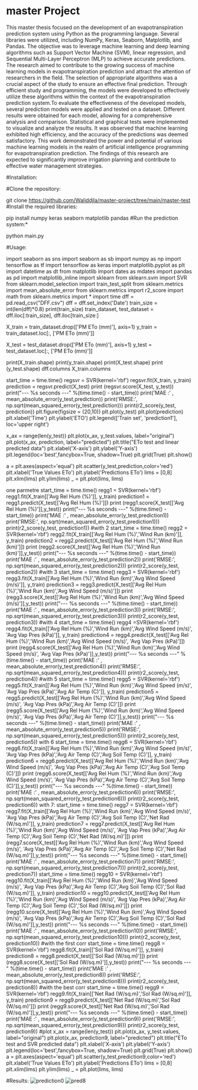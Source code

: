 
# master Project
This master thesis focused on the development of an evapotranspiration prediction system using Python as the programming language. Several libraries were utilized, including NumPy, Keras, Seaborn, Matplotlib, and Pandas. The objective was to leverage machine learning and deep learning algorithms such as Support Vector Machine (SVM), linear regression, and Sequential Multi-Layer Perceptron (MLP) to achieve accurate predictions. The research aimed to contribute to the growing success of machine learning models in evapotranspiration prediction and attract the attention of researchers in the field. The selection of appropriate algorithms was a crucial aspect of the study to ensure an effective final prediction. Through efficient study and programming, the models were developed to effectively utilize these algorithms within the context of the evapotranspiration prediction system.To evaluate the effectiveness of the developed models, several prediction models were applied and tested on a dataset. Different results were obtained for each model, allowing for a comprehensive analysis and comparison. Statistical and graphical tests were implemented to visualize and analyze the results. It was observed that machine learning exhibited high efficiency, and the accuracy of the predictions was deemed satisfactory. This work demonstrated the power and potential of various machine learning models in the realm of artificial intelligence programming for evapotranspiration prediction. The findings of this research are expected to significantly improve irrigation planning and contribute to effective water management strategies.


#Installation:



#Clone the repository:


git clone https://github.com/Waliddjla/master-project/tree/main/master-test 
#Install the required libraries:



pip install numpy keras seaborn matplotlib pandas
#Run the prediction system:*

python main.py

#Usage:


import seaborn as sns
import seaborn as sb
import numpy as np
import tensorflow as tf
import tensorflow as keras
import matplotlib.pyplot as plt 
import datetime as dt
from matplotlib import dates as mdates 
import pandas as pd
import matplotlib_inline 
import sklearn
from sklearn.svm import SVR
from sklearn.model_selection import train_test_split 
from sklearn.metrics import mean_absolute_error
from sklearn.metrics import r2_score
import math
from sklearn.metrics import *
import time
dff = pd.read_csv("DFF.csv")
dff = dff.set_index('Date')
train_size = int(len(dff)*0.8)
print(train_size)
train_dataset, test_dataset = dff.iloc[:train_size], dff.iloc[train_size:]

X_train = train_dataset.drop(['PM ETo (mm)'], axis=1)
y_train = train_dataset.loc[:, ['PM ETo (mm)']]

X_test = test_dataset.drop(['PM ETo (mm)'], axis=1)
y_test = test_dataset.loc[:, ['PM ETo (mm)']]

print(X_train.shape)
print(y_train.shape)
print(X_test.shape)
print (y_test.shape)
dff.columns
X_train.columns

start_time = time.time()
regsvr = SVR(kernel='rbf')
regsvr.fit(X_train, y_train)
prediction = regsvr.predict(X_test)
print (regsvr.score(X_test, y_test))
print("--- %s seconds ---" %(time.time() -  start_time))
print('MAE :' , mean_absolute_error(y_test,prediction))
print('RMSE:', np.sqrt(mean_squared_error(y_test,prediction)))
print(r2_score(y_test, prediction))
plt.figure(figsize = (20,10))
plt.plot(y_test)
plt.plot(prediction)
plt.xlabel('Time')
plt.ylabel('ETO')
plt.legend(['Train set', 'prediction1'], loc='upper right')

x_ax = range(len(y_test))
plt.plot(x_ax, y_test.values, label="original")
plt.plot(x_ax, prediction, label="predicted")
plt.title("ETo test and linear predicted data")
plt.xlabel('X-axis')
plt.ylabel('Y-axis')
plt.legend(loc='best',fancybox=True, shadow=True)
plt.grid(True)
plt.show()           


a = plt.axes(aspect='equal')
plt.scatter(y_test,prediction,color='red')
plt.xlabel('True Values ETo')
plt.ylabel('Predictions ETo')
lims = [0,8]
plt.xlim(lims)
plt.ylim(lims)
_ = plt.plot(lims, lims)

one parmetre 
start_time = time.time()
regg1 = SVR(kernel='rbf')
regg1.fit(X_train[['Avg Rel Hum (%)']], y_train)
prediction1 = regg1.predict(X_test[['Avg Rel Hum (%)']])
print (regg1.score(X_test[['Avg Rel Hum (%)']],y_test))
print("--- %s seconds ---" %(time.time() -  start_time))
print('MAE :' , mean_absolute_error(y_test,prediction1))
print('RMSE:', np.sqrt(mean_squared_error(y_test,prediction1)))
print(r2_score(y_test, prediction1))
#with 2
start_time = time.time()
regg2 = SVR(kernel='rbf')
regg2.fit(X_train[['Avg Rel Hum (%)','Wind Run (km)']], y_train)
prediction2 = regg2.predict(X_test[['Avg Rel Hum (%)','Wind Run (km)']])
print (regg2.score(X_test[['Avg Rel Hum (%)','Wind Run (km)']],y_test))
print("--- %s seconds ---" %(time.time() -  start_time))
print('MAE :' , mean_absolute_error(y_test,prediction2))
print('RMSE:', np.sqrt(mean_squared_error(y_test,prediction2)))
print(r2_score(y_test, prediction2))
#with 3
start_time = time.time()
regg3 = SVR(kernel='rbf')
regg3.fit(X_train[['Avg Rel Hum (%)','Wind Run (km)','Avg Wind Speed (m/s)']], y_train)
prediction3 = regg3.predict(X_test[['Avg Rel Hum (%)','Wind Run (km)','Avg Wind Speed (m/s)']])
print (regg3.score(X_test[['Avg Rel Hum (%)','Wind Run (km)','Avg Wind Speed (m/s)']],y_test))
print("--- %s seconds ---" %(time.time() -  start_time))
print('MAE :' , mean_absolute_error(y_test,prediction3))
print('RMSE:', np.sqrt(mean_squared_error(y_test,prediction3)))
print(r2_score(y_test, prediction3))
#with 4
start_time = time.time()
regg4 =SVR(kernel='rbf')
regg4.fit(X_train[['Avg Rel Hum (%)','Wind Run (km)','Avg Wind Speed (m/s)', 'Avg Vap Pres (kPa)']], y_train)
prediction4 = regg4.predict(X_test[['Avg Rel Hum (%)','Wind Run (km)','Avg Wind Speed (m/s)', 'Avg Vap Pres (kPa)']])
print (regg4.score(X_test[['Avg Rel Hum (%)','Wind Run (km)','Avg Wind Speed (m/s)', 'Avg Vap Pres (kPa)']],y_test))
print("--- %s seconds ---" %(time.time() -  start_time))
print('MAE :' , mean_absolute_error(y_test,prediction4))
print('RMSE:', np.sqrt(mean_squared_error(y_test,prediction4)))
print(r2_score(y_test, prediction4))
#with 5
start_time = time.time()
regg5 = SVR(kernel='rbf')
regg5.fit(X_train[['Avg Rel Hum (%)','Wind Run (km)','Avg Wind Speed (m/s)', 'Avg Vap Pres (kPa)','Avg Air Temp (C)']], y_train)
prediction5 = regg5.predict(X_test[['Avg Rel Hum (%)','Wind Run (km)','Avg Wind Speed (m/s)', 'Avg Vap Pres (kPa)','Avg Air Temp (C)']])
print (regg5.score(X_test[['Avg Rel Hum (%)','Wind Run (km)','Avg Wind Speed (m/s)', 'Avg Vap Pres (kPa)','Avg Air Temp (C)']],y_test))
print("--- %s seconds ---" %(time.time() -  start_time))
print('MAE :' , mean_absolute_error(y_test,prediction5))
print('RMSE:', np.sqrt(mean_squared_error(y_test,prediction5)))
print(r2_score(y_test, prediction5))
with 6
start_time = time.time()
regg6 = SVR(kernel='rbf')
regg6.fit(X_train[['Avg Rel Hum (%)','Wind Run (km)','Avg Wind Speed (m/s)', 'Avg Vap Pres (kPa)','Avg Air Temp (C)','Avg Soil Temp (C)']], y_train)
prediction6 = regg6.predict(X_test[['Avg Rel Hum (%)','Wind Run (km)','Avg Wind Speed (m/s)', 'Avg Vap Pres (kPa)','Avg Air Temp (C)','Avg Soil Temp (C)']])
print (regg6.score(X_test[['Avg Rel Hum (%)','Wind Run (km)','Avg Wind Speed (m/s)', 'Avg Vap Pres (kPa)','Avg Air Temp (C)','Avg Soil Temp (C)']],y_test))
print("--- %s seconds ---" %(time.time() -  start_time))
print('MAE :' , mean_absolute_error(y_test,prediction6))
print('RMSE:', np.sqrt(mean_squared_error(y_test,prediction6)))
print(r2_score(y_test, prediction6))
with 7:
start_time = time.time()
regg7 = SVR(kernel='rbf')
regg7.fit(X_train[['Avg Rel Hum (%)','Wind Run (km)','Avg Wind Speed (m/s)', 'Avg Vap Pres (kPa)','Avg Air Temp (C)','Avg Soil Temp (C)','Net Rad (W/sq.m)']], y_train)
prediction7 = regg7.predict(X_test[['Avg Rel Hum (%)','Wind Run (km)','Avg Wind Speed (m/s)', 'Avg Vap Pres (kPa)','Avg Air Temp (C)','Avg Soil Temp (C)','Net Rad (W/sq.m)']])
print (regg7.score(X_test[['Avg Rel Hum (%)','Wind Run (km)','Avg Wind Speed (m/s)', 'Avg Vap Pres (kPa)','Avg Air Temp (C)','Avg Soil Temp (C)','Net Rad (W/sq.m)']],y_test))
print("--- %s seconds ---" %(time.time() -  start_time))
print('MAE :' , mean_absolute_error(y_test,prediction7))
print('RMSE:', np.sqrt(mean_squared_error(y_test,prediction7)))
print(r2_score(y_test, prediction7))
start_time = time.time()
regg10 = SVR(kernel='rbf')
regg10.fit(X_train[['Avg Rel Hum (%)','Wind Run (km)','Avg Wind Speed (m/s)', 'Avg Vap Pres (kPa)','Avg Air Temp (C)','Avg Soil Temp (C)','Sol Rad (W/sq.m)']], y_train)
prediction10 = regg10.predict(X_test[['Avg Rel Hum (%)','Wind Run (km)','Avg Wind Speed (m/s)', 'Avg Vap Pres (kPa)','Avg Air Temp (C)','Avg Soil Temp (C)','Sol Rad (W/sq.m)']])
print (regg10.score(X_test[['Avg Rel Hum (%)','Wind Run (km)','Avg Wind Speed (m/s)', 'Avg Vap Pres (kPa)','Avg Air Temp (C)','Avg Soil Temp (C)','Sol Rad (W/sq.m)']],y_test))
print("--- %s seconds ---" %(time.time() -  start_time))
print('MAE :' , mean_absolute_error(y_test,prediction10))
print('RMSE:', np.sqrt(mean_squared_error(y_test,prediction10)))
print(r2_score(y_test, prediction10))
#with the first corr
start_time = time.time()
regg8 = SVR(kernel='rbf')
regg8.fit(X_train[['Sol Rad (W/sq.m)']], y_train)
prediction8 = regg8.predict(X_test[['Sol Rad (W/sq.m)']])
print (regg8.score(X_test[['Sol Rad (W/sq.m)']],y_test))
print("--- %s seconds ---" %(time.time() -  start_time))
print('MAE :' , mean_absolute_error(y_test,prediction8))
print('RMSE:', np.sqrt(mean_squared_error(y_test,prediction8)))
print(r2_score(y_test, prediction8))
#with the best corr
start_time = time.time()
regg9 = SVR(kernel='rbf')
regg9.fit(X_train[['Net Rad (W/sq.m)','Sol Rad (W/sq.m)']], y_train)
prediction9 = regg9.predict(X_test[['Net Rad (W/sq.m)','Sol Rad (W/sq.m)']])
print (regg9.score(X_test[['Net Rad (W/sq.m)','Sol Rad (W/sq.m)']],y_test))
print("--- %s seconds ---" %(time.time() -  start_time))
print('MAE :' , mean_absolute_error(y_test,prediction9))
print('RMSE:', np.sqrt(mean_squared_error(y_test,prediction9)))
print(r2_score(y_test, prediction9))
#plot
x_ax = range(len(y_test))
plt.plot(x_ax, y_test.values, label="original")
plt.plot(x_ax, prediction9, label="predicted")
plt.title("ETo test and SVR predicted data")
plt.xlabel('X-axis')
plt.ylabel('Y-axis')
plt.legend(loc='best',fancybox=True, shadow=True)
plt.grid(True)
plt.show()           
a = plt.axes(aspect='equal')
plt.scatter(y_test,prediction9,color='red')
plt.xlabel('True Values ETo')
plt.ylabel('Predictions ETo')
lims = [0,8]
plt.xlim(lims)
plt.ylim(lims)
_ = plt.plot(lims, lims)




#Results:
![prediction0](https://github.com/Waliddjla/master-project/assets/62522548/f51e5acc-594e-4d32-b053-4d2deccbbef9)
![pred8](https://github.com/Waliddjla/master-project/assets/62522548/2d11d2fb-3d1b-4efe-8a98-a0546b4db9ae)




